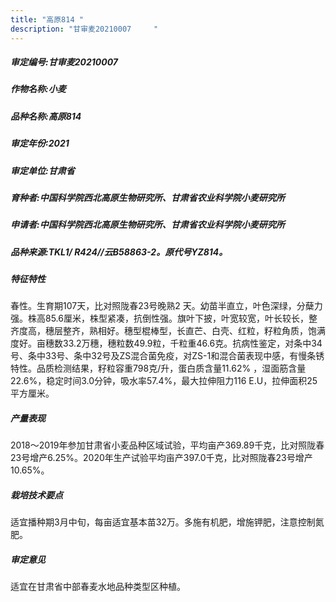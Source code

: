 ```yaml
---
title: "高原814 "
description: "甘审麦20210007	  "
---
```

##### 审定编号:甘审麦20210007	  

##### 作物名称:小麦

##### 品种名称:高原814 

##### 审定年份:2021

##### 审定单位:甘肃省

##### 育种者:中国科学院西北高原生物研究所、甘肃省农业科学院小麦研究所

##### 申请者:中国科学院西北高原生物研究所、甘肃省农业科学院小麦研究所

##### 品种来源:TKL1/ R424//云B58863-2。原代号YZ814。 

##### 特征特性
春性。生育期107天，比对照陇春23号晚熟2 天。幼苗半直立，叶色深绿，分蘖力强。株高85.6厘米，株型紧凑，抗倒性强。旗叶下披，叶宽较宽，叶长较长，整齐度高，穗层整齐，熟相好。穗型棍棒型，长直芒、白壳、红粒，籽粒角质，饱满度好。亩穗数33.2万穗，穗粒数49.9粒，千粒重46.6克。抗病性鉴定，对条中34号、条中33号、条中32号及ZS混合菌免疫，对ZS-1和混合菌表现中感，有慢条锈特性。品质检测结果，籽粒容重798克/升，蛋白质含量11.62% ，湿面筋含量22.6%，稳定时间3.0分钟，吸水率57.4%，最大拉伸阻力116 E.U，拉伸面积25 平方厘米。

##### 产量表现
2018～2019年参加甘肃省小麦品种区域试验，平均亩产369.89千克，比对照陇春23号增产6.25%。2020年生产试验平均亩产397.0千克，比对照陇春23号增产10.65%。

##### 栽培技术要点
适宜播种期3月中旬，每亩适宜基本苗32万。多施有机肥，增施钾肥，注意控制氮肥。

##### 审定意见
适宜在甘肃省中部春麦水地品种类型区种植。
